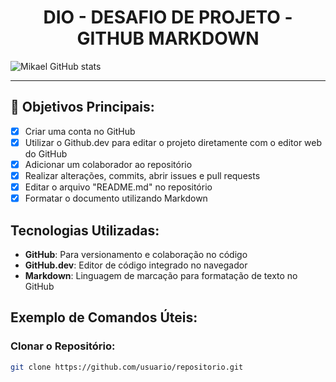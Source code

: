 # <center> DIO - DESAFIO DE PROJETO - GITHUB MARKDOWN </center>

![Mikael GitHub stats](https://github-readme-stats.vercel.app/api?username=MikaelAncajima&show_icons=true&theme=merko)

--------------

## :dart: Objetivos Principais:
- [x] Criar uma conta no GitHub
- [x] Utilizar o Github.dev para editar o projeto diretamente com o editor web do GitHub
- [x] Adicionar um colaborador ao repositório
- [x] Realizar alterações, commits, abrir issues e pull requests
- [x] Editar o arquivo "README.md" no repositório
- [x] Formatar o documento utilizando Markdown

## Tecnologias Utilizadas:
- **GitHub**: Para versionamento e colaboração no código
- **GitHub.dev**: Editor de código integrado no navegador
- **Markdown**: Linguagem de marcação para formatação de texto no GitHub

## Exemplo de Comandos Úteis:

### Clonar o Repositório:
```bash
git clone https://github.com/usuario/repositorio.git
